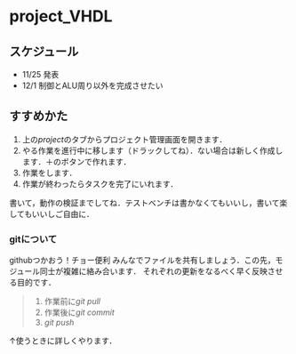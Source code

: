 # project_VHDL
## スケジュール
* 11/25 発表
* 12/1 制御とALU周り以外を完成させたい

## すすめかた
1. 上の*project*のタブからプロジェクト管理画面を開きます．
2. やる作業を進行中に移します（ドラックしてね）．ない場合は新しく作成します．＋のボタンで作れます．
3. 作業をします．
4. 作業が終わったらタスクを完了にいれます．

書いて，動作の検証までしてね．テストベンチは書かなくてもいいし，書いて楽してもいいしご自由に．

### gitについて
githubつかおう！チョー便利
みんなでファイルを共有しましょう．この先，モジュール同士が複雑に絡み合います．
それぞれの更新をなるべく早く反映させる目的です．

>1. 作業前に*git pull*
>2. 作業後に*git commit*
>3. *git push*

↑使うときに詳しくやります．



